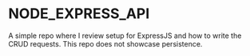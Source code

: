 # NODE_EXPRESS_API

A simple repo where I review setup for ExpressJS and how to write the CRUD requests. This repo does not showcase persistence.
